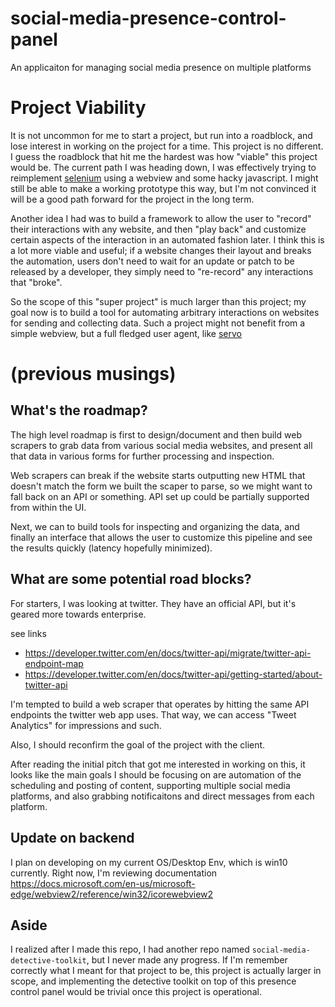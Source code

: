 # social-media-presence-control-panel
An applicaiton for managing social media presence on multiple platforms

# Project Viability

It is not uncommon for me to start a project, but run into a roadblock, and lose interest in working on the project for a time. This project is no different. I guess the roadblock that hit me the hardest was how "viable" this project would be. The current path I was heading down, I was effectively trying to reimplement [selenium](https://en.wikipedia.org/wiki/Selenium_(software)) using a webview and some hacky javascript. I might still be able to make a working prototype this way, but I'm not convinced it will be a good path forward for the project in the long term.

Another idea I had was to build a framework to allow the user to "record" their interactions with any website, and then "play back" and customize certain aspects of the interaction in an automated fashion later. I think this is a lot more viable and useful; if a website changes their layout and breaks the automation, users don't need to wait for an update or patch to be released by a developer, they simply need to "re-record" any interactions that "broke".

So the scope of this "super project" is much larger than this project; my goal now is to build a tool for automating arbitrary interactions on websites for sending and collecting data. Such a project might not benefit from a simple webview, but a full fledged user agent, like [servo](https://en.wikipedia.org/wiki/Servo_(software))

# (previous musings)

## What's the roadmap?

The high level roadmap is first to design/document and then build web scrapers to grab data from various social media websites, and present all that data in various forms for further processing and inspection.

Web scrapers can break if the website starts outputting new HTML that doesn't match the form we built the scaper to parse, so we might want to fall back on an API or something. API set up could be partially supported from within the UI.

Next, we can to build tools for inspecting and organizing the data, and finally an interface that allows the user to customize this pipeline and see the results quickly (latency hopefully minimized).

## What are some potential road blocks?

For starters, I was looking at twitter. They have an official API, but it's geared more towards enterprise.

see links
- https://developer.twitter.com/en/docs/twitter-api/migrate/twitter-api-endpoint-map
- https://developer.twitter.com/en/docs/twitter-api/getting-started/about-twitter-api

I'm tempted to build a web scraper that operates by hitting the same API endpoints the twitter web app uses. That way, we can access "Tweet Analytics" for impressions and such.

Also, I should reconfirm the goal of the project with the client.

After reading the initial pitch that got me interested in working on this, it looks like the main goals I should be focusing on are automation of the scheduling and posting of content, supporting multiple social media platforms, and also grabbing notificaitons and direct messages from each platform.

## Update on backend

I plan on developing on my current OS/Desktop Env, which is win10 currently.
Right now, I'm reviewing documentation https://docs.microsoft.com/en-us/microsoft-edge/webview2/reference/win32/icorewebview2

## Aside

I realized after I made this repo, I had another repo named `social-media-detective-toolkit`, but I never made any progress. If I'm remember correctly what I meant for that project to be, this project is actually larger in scope, and implementing the detective toolkit on top of this presence control panel would be trivial once this project is operational.
